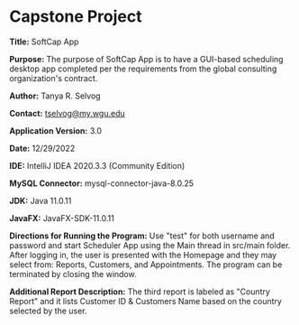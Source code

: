 # Capstone Project

**Title:** SoftCap App


**Purpose:** The purpose of SoftCap App is to have a GUI-based scheduling desktop app completed per the requirements from the global consulting organization's contract.

**Author:** Tanya R. Selvog


**Contact:** tselvog@my.wgu.edu 


**Application Version:** 3.0


**Date:** 12/29/2022


**IDE:** IntelliJ IDEA 2020.3.3 (Community Edition)

**MySQL Connector:** mysql-connector-java-8.0.25


**JDK:** Java 11.0.11


**JavaFX:** JavaFX-SDK-11.0.11


**Directions for Running the Program:** Use "test" for both username and password and start Scheduler App using the Main thread in src/main folder.
After logging in, the user is presented with the Homepage and they may select from: Reports, Customers, and Appointments. The program can be terminated by
closing the window.


**Additional Report Description:** The third report is labeled as "Country Report" and it lists Customer ID & Customers Name based on the country selected by the user.


